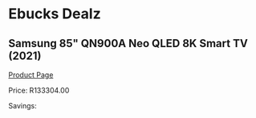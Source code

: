 
# Ebucks Dealz
## Samsung 85" QN900A Neo QLED 8K Smart TV (2021)
[Product Page](https://www.ebucks.com/web/shop/productSelected.do?prodId=1210448249&catId=363628796)

Price: R133304.00

Savings: 


	